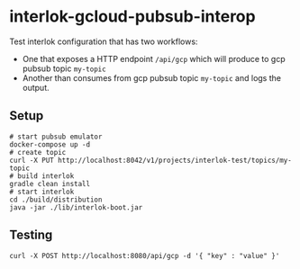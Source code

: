 # interlok-gcloud-pubsub-interop

Test interlok configuration that has two workflows:

* One that exposes a HTTP endpoint `/api/gcp` which will produce to gcp pubsub topic `my-topic`
* Another than consumes from gcp pubsub topic `my-topic` and logs the output.

## Setup

```shell
# start pubsub emulator
docker-compose up -d
# create topic
curl -X PUT http://localhost:8042/v1/projects/interlok-test/topics/my-topic
# build interlok
gradle clean install
# start interlok
cd ./build/distribution
java -jar ./lib/interlok-boot.jar
```

## Testing

```shell
curl -X POST http://localhost:8080/api/gcp -d '{ "key" : "value" }'
```
